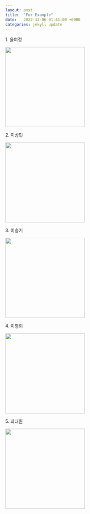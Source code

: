 ```yaml
---
layout: post
title:  "For Example"
date:   2022-12-06 01:41:09 +0900
categories: jekyll update
---
```


<div class="py-3">
<p>1. 윤여정</p>
<img src="{{ "/assets/2022-12-06/wordcloud_윤여정.png" | relative_url }}" class="img-thumbnail" width="250" height="250">
</div>
<div class="py-3">
<p>2. 이상민</p>
<img src="{{ "/assets/2022-12-06/wordcloud_이상민.png" | relative_url }}" class="img-thumbnail" width="250" height="250">
</div>
<div class="py-3">
<p>3. 이승기</p>
<img src="{{ "/assets/2022-12-06/wordcloud_이승기.png" | relative_url }}" class="img-thumbnail" width="250" height="250">
</div>
<div class="py-3">
<p>4. 이영희</p>
<img src="{{ "/assets/2022-12-06/wordcloud_이영희 삼성전자.png" | relative_url }}" class="img-thumbnail" width="250" height="250">
</div>
<div class="py-3">
<p>5. 최태원</p>
<img src="{{ "/assets/2022-12-06/wordcloud_최태원.png" | relative_url }}" class="img-thumbnail" width="250" height="250">
</div>